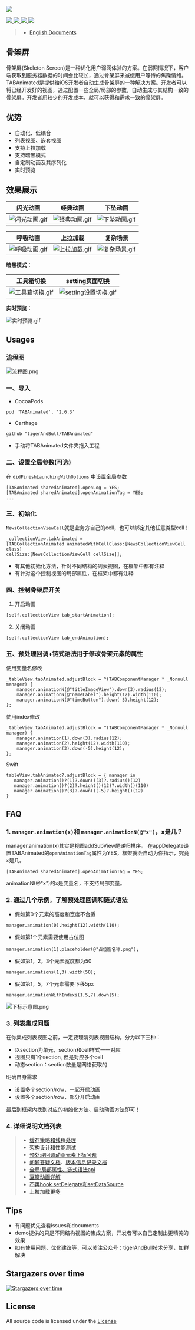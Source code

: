 <div style="align: center">
<img src="https://upload-images.jianshu.io/upload_images/5632003-14498d8a6c786224.png"/>
</div>

<p style="align: center">
    <a href="https://github.com/tigerAndBull/TABAnimated">
       <img src="https://img.shields.io/badge/platform-iOS-blue.svg?style=plastic">
    </a>
    <a href="https://github.com/tigerAndBull/TABAnimated">
       <img src="https://img.shields.io/badge/language-objective--c-blue.svg">
    </a>
    <a href="https://cocoapods.org/pods/TABAnimated">
       <img src="https://img.shields.io/badge/cocoapods-supported-4BC51D.svg?style=plastic">
    </a>
    <a href="https://github.com/tigerAndBull/TABAnimated">
       <img src="https://img.shields.io/badge/support-ios%208%2B-orange.svg">
    </a>
</p>

> + [English Documents](https://github.com/tigerAndBull/TABAnimated/blob/master/README_EN.md)

## 骨架屏

骨架屏(Skeleton Screen)是一种优化用户弱网体验的方案。在弱网情况下，客户端获取到服务器数据的时间会比较长，通过骨架屏来减缓用户等待的焦躁情绪。
TABAnimated是提供给iOS开发者自动生成骨架屏的一种解决方案。开发者可以将已经开发好的视图，通过配置一些全局/局部的参数，自动生成与其结构一致的骨架屏。开发者用较少的开发成本，就可以获得和需求一致的骨架屏。  

## 优势

-  自动化、低耦合
-  列表视图、嵌套视图
-  支持上拉加载
-  支持暗黑模式
-  自定制动画及其序列化
-  实时预览

## 效果展示

| 闪光动画 | 经典动画 | 下坠动画 | 
| ------ | ------ | ------ | 
| ![闪光动画.gif](https://upload-images.jianshu.io/upload_images/5632003-8ebdc1e964fcfbb5.gif?imageMogr2/auto-orient/strip) | ![经典动画.gif](https://upload-images.jianshu.io/upload_images/5632003-8025a04102572ed4.gif?imageMogr2/auto-orient/strip) | ![下坠动画.gif](https://upload-images.jianshu.io/upload_images/5632003-5277740f43880cde.gif?imageMogr2/auto-orient/strip) | 

| 呼吸动画 | 上拉加载 | 复杂场景 |
| ------ | ------ | ------ | 
| ![呼吸动画.gif](https://upload-images.jianshu.io/upload_images/5632003-8edf170c90e18b4b.gif?imageMogr2/auto-orient/strip)| ![上拉加载.gif](https://upload-images.jianshu.io/upload_images/5632003-72265e19c84fe415.gif?imageMogr2/auto-orient/strip) | ![复杂场景.gif](https://upload-images.jianshu.io/upload_images/5632003-e5500766b4f66f14.gif?imageMogr2/auto-orient/strip) | 

**暗黑模式：**

| 工具箱切换 | setting页面切换 |
| ------ | ------ | 
| ![工具箱切换.gif](https://upload-images.jianshu.io/upload_images/5632003-cf5c4f50eac6fe6c.gif?imageMogr2/auto-orient/strip) | ![setting设置切换.gif](https://upload-images.jianshu.io/upload_images/5632003-2d1fb96ec07d6bca.gif?imageMogr2/auto-orient/strip) | 

**实时预览：**

![实时预览.gif](https://upload-images.jianshu.io/upload_images/5632003-4161e026819b7739.gif?imageMogr2/auto-orient/strip)

## Usages

### 流程图

![流程图.png](https://upload-images.jianshu.io/upload_images/5632003-0c16a40e0bbd78d9.png?imageMogr2/auto-orient/strip%7CimageView2/2/w/600)

### 一、导入

- CocoaPods

```
pod 'TABAnimated', '2.6.3'
```

- Carthage

```
github "tigerAndBull/TABAnimated"
```

- 手动将TABAnimated文件夹拖入工程

### 二、设置全局参数(可选)

在 `didFinishLaunchingWithOptions` 中设置全局参数

```
[TABAnimated sharedAnimated].openLog = YES;
[TABAnimated sharedAnimated].openAnimationTag = YES;
...
```

### 三、初始化

`NewsCollectionViewCell`就是业务方自己的cell，也可以绑定其他任意类型cell！

```
_collectionView.tabAnimated = 
[TABCollectionAnimated animatedWithCellClass:[NewsCollectionViewCell class] 
cellSize:[NewsCollectionViewCell cellSize]];
```

- 有其他初始化方法，针对不同结构的列表视图，在框架中都有注释
- 有针对这个控制视图的局部属性，在框架中都有注释

### 四、控制骨架屏开关

1. 开启动画

```
[self.collectionView tab_startAnimation];  
```

2. 关闭动画

```
[self.collectionView tab_endAnimation];
```

### 五、预处理回调+链式语法用于修改骨架元素的属性

使用变量名修改

```
_tableView.tabAnimated.adjustBlock = ^(TABComponentManager * _Nonnull manager) {
    manager.animationN(@"titleImageView").down(3).radius(12);
    manager.animationN(@"nameLabel").height(12).width(110);
    manager.animationN(@"timeButton").down(-5).height(12);
};
```

使用index修改

```
_tableView.tabAnimated.adjustBlock = ^(TABComponentManager * _Nonnull manager) {
    manager.animation(1).down(3).radius(12);
    manager.animation(2).height(12).width(110);
    manager.animation(3).down(-5).height(12);
};
```

Swift

```
tableView.tabAnimated?.adjustBlock = { manager in
   manager.animation()?(1)?.down()(3)?.radius()(12)
   manager.animation()?(2)?.height()(12)?.width()(110)
   manager.animation()?(3)?.down()(-5)?.height()(12)
}
```

## FAQ

### 1. `manager.animation(x)`和 `manager.animationN(@"x")`，x是几？

manager.animation(x)其实是视图addSubView尾递归排序。
在appDelegate设置TABAnimated的`openAnimationTag`属性为YES，框架就会自动为你指示，究竟x是几。

```
[TABAnimated sharedAnimated].openAnimationTag = YES;
```

animationN(@"x")的x是变量名，不支持局部变量。

### 2. 通过几个示例，了解预处理回调和链式语法

- 假如第0个元素的高度和宽度不合适

```
manager.animation(0).height(12).width(110);
```

- 假如第1个元素需要使用占位图

```
manager.animation(1).placeholder(@"占位图名称.png");
```

- 假如第1，2，3个元素宽度都为50

```
manager.animations(1,3).width(50);
```

- 假如第1，5，7个元素需要下移5px

```
manager.animationWithIndexs(1,5,7).down(5);
```

![下标示意图.png](https://upload-images.jianshu.io/upload_images/5632003-2842bd54e80dd9ef.png?imageMogr2/auto-orient/strip%7CimageView2/3/w/300)

### 3. 列表集成问题

在你集成列表视图之前，一定要理清列表视图结构。分为以下三种：

+ 以section为单元，section和cell样式一一对应
+ 视图只有1个section, 但是对应多个cell
+ 动态section：section数量是网络获取的

明确自身需求

+ 设置多个section/row，一起开启动画
+ 设置多个section/row，部分开启动画

最后到框架内找到对应的初始化方法、启动动画方法即可！

### 4. 详细说明文档列表

> + [缓存策略和线程处理](https://github.com/tigerAndBull/TABAnimated/blob/master/Documents/%E7%BC%93%E5%AD%98%E7%AD%96%E7%95%A5%E5%92%8C%E7%BA%BF%E7%A8%8B%E5%A4%84%E7%90%86.md)
> + [架构设计和性能测试](https://github.com/tigerAndBull/TABAnimated/blob/master/Documents/%E6%9E%B6%E6%9E%84%E8%AE%BE%E8%AE%A1%E5%92%8C%E6%80%A7%E8%83%BD%E6%B5%8B%E8%AF%95.md)
> + [预处理回调动画元素下标问题](https://github.com/tigerAndBull/TABAnimated/blob/master/Documents/%E5%8A%A8%E7%94%BB%E5%85%83%E7%B4%A0%E4%B8%8B%E6%A0%87%E9%97%AE%E9%A2%98.md)
> + [问题答疑文档](https://github.com/tigerAndBull/TABAnimated/blob/master/Documents/%E9%97%AE%E9%A2%98%E7%AD%94%E7%96%91%E6%96%87%E6%A1%A3.md)、[版本信息记录文档](https://github.com/tigerAndBull/TABAnimated/blob/master/Documents/%E5%8D%87%E7%BA%A7%E6%96%87%E6%A1%A3%E5%92%8C%E5%85%B6%E4%BB%96%E4%BF%AE%E5%A4%8D.md)
> + [全局:局部属性、链式语法api](https://github.com/tigerAndBull/TABAnimated/blob/master/Documents/%E5%85%A8%E5%B1%80:%E5%B1%80%E9%83%A8%E5%B1%9E%E6%80%A7%E3%80%81%E9%93%BE%E5%BC%8F%E8%AF%AD%E6%B3%95api.md)
> + [豆瓣动画详解](https://github.com/tigerAndBull/TABAnimated/blob/master/Documents/%E8%B1%86%E7%93%A3%E5%8A%A8%E7%94%BB%E8%AF%A6%E8%A7%A3.md)
> + [不再hook setDelegate和setDataSource](https://github.com/tigerAndBull/TABAnimated/blob/master/Documents/%E4%B8%8D%E5%86%8Dhook%20setDelegate%E5%92%8CsetDataSource.md)
> + [上拉加载更多](https://github.com/tigerAndBull/TABAnimated/blob/master/Documents/%E4%B8%8A%E6%8B%89%E5%8A%A0%E8%BD%BD%E5%8A%9F%E8%83%BD.md)

## Tips

- 有问题优先查看issues和documents
- demo提供的只是不同结构视图的集成方案，开发者可以自己定制出更精美的效果
- 如有使用问题、优化建议等，可以关注公众号：tigerAndBull技术分享，加群解决

## Stargazers over time

[![Stargazers over time](https://starchart.cc/tigerAndBull/TABAnimated.svg)](https://starchart.cc/tigerAndBull/TABAnimated)

## License

All source code is licensed under the [License](https://github.com/tigerAndBull/TABAnimated/blob/master/LICENSE)

